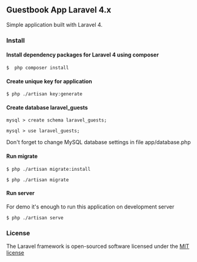 ## Guestbook App Laravel 4.x

Simple application built with Laravel 4.

### Install

#### Install dependency packages for Laravel 4 using composer
```
$  php composer install
```
#### Create unique key for application
```
$ php ./artisan key:generate
```
#### Create database laravel_guests
```
mysql > create schema laravel_guests;

mysql > use laravel_guests;
```
Don't forget to change MySQL database settings in file app/database.php

####  Run migrate
```
$ php ./artisan migrate:install

$ php ./artisan migrate
```
####  Run server

For demo it's enough to run this application on development server
```
$ php ./artisan serve
```
### License

The Laravel framework is open-sourced software licensed under the [MIT license](http://opensource.org/licenses/MIT)
